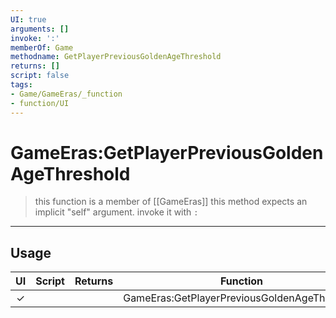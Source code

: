 ```yaml
---
UI: true
arguments: []
invoke: ':'
memberOf: Game
methodname: GetPlayerPreviousGoldenAgeThreshold
returns: []
script: false
tags:
- Game/GameEras/_function
- function/UI
---
```

# GameEras:GetPlayerPreviousGoldenAgeThreshold
> this function is a member of [[GameEras]]
> this method expects an implicit "self" argument. invoke it with `:`
-----
## Usage
|  UI | Script | Returns | Function | Arguments |
|:---:|:------:|-------:|:--------:|:---------|
|✓| ||GameEras:GetPlayerPreviousGoldenAgeThreshold||
